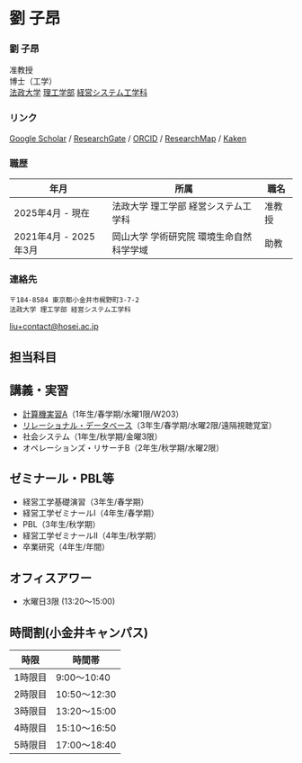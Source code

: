 # 劉 子昂

### 劉 子昂

准教授   
​博士（工学）   
[​法政大学](https://www.hosei.ac.jp/)
[理工学部](https://www.hosei.ac.jp/riko/)
[経営システム工学科](https://ise-hp.ws.hosei.ac.jp/)

### リンク

[Google Scholar](https://scholar.google.com/citations?user=dRuC1OoAAAAJ&hl) / 
[ResearchGate](https://www.researchgate.net/profile/Ziang-Liu-4) / 
[ORCID](https://orcid.org/0000-0002-1364-3502) / 
[ResearchMap](https://researchmap.jp/liu.ziang) /
[Kaken](https://nrid.nii.ac.jp/ja/nrid/1000030908166/)

### 職歴

| 年月                  | 所属                                     | 職名   |
| --------------------- | ---------------------------------------- | ------ |
| 2025年4月 - 現在      | 法政大学 理工学部 経営システム工学科     | 准教授 |
| 2021年4月 - 2025年3月 | 岡山大学 学術研究院 環境生命自然科学学域 | 助教   |


### 連絡先

```
〒184-8584 東京都小金井市梶野町3-7-2
法政大学 理工学部 経営システム工学科
```

[liu+contact@hosei.ac.jp](mailto:liu+contact@hosei.ac.jp)   

## 担当科目

## 講義・実習

- [計算機実習A](https://zi-ang-liu.github.io/jb-cs101/intro.html)（1年生/春学期/水曜1限/W203）  
- [リレーショナル・データベース](https://zi-ang-liu.github.io/jb-database/intro.html)（3年生/春学期/水曜2限/遠隔視聴覚室）
- 社会システム（1年生/秋学期/金曜3限）
- オペレーションズ・リサーチB（2年生/秋学期/水曜2限）
<!-- - 離散システム工学（3年生/春学期） -->

## ゼミナール・PBL等

- 経営工学基礎演習（3年生/春学期）
- 経営工学ゼミナールI（4年生/春学期）
- PBL（3年生/秋学期）
- 経営工学ゼミナールII（4年生/秋学期）
- 卒業研究（4年生/年間）

## オフィスアワー

- 水曜日3限 (13:20～15:00)

## 時間割(小金井キャンパス)

| 時限    | 時間帯       |
| ------- | ------------ |
| 1時限目 | 9:00～10:40  |
| 2時限目 | 10:50～12:30 |
| 3時限目 | 13:20～15:00 |
| 4時限目 | 15:10～16:50 |
| 5時限目 | 17:00～18:40 |
